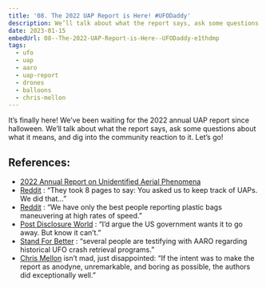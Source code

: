 ```yaml
---
title: '08. The 2022 UAP Report is Here! #UFODaddy'
description: We’ll talk about what the report says, ask some questions about what it means, and dig into the community reaction to it.
date: 2023-01-15
embedUrl: 08--The-2022-UAP-Report-is-Here--UFODaddy-e1thdmp
tags:
  - ufo
  - uap
  - aaro
  - uap-report
  - drones
  - balloons
  - chris-mellon
---
```


It’s finally here! We’ve been waiting for the 2022 annual UAP report since halloween. We’ll talk about what the report says, ask some questions about what it means, and dig into the community reaction to it. Let’s go!

## References:

- [⁠2022 Annual Report on Unidentified Aerial Phenomena⁠](https://www.dni.gov/index.php/newsroom/reports-publications/reports-publications-2023/item/2354-2022-annual-report-on-unidentified-aerial-phenomena)
- [⁠Reddit⁠](https://www.reddit.com/r/UFOs/comments/10a9qw6/comment/j43gylg/) : “They took 8 pages to say: You asked us to keep track of UAPs. We did that…”
- [⁠Reddit⁠](https://www.reddit.com/r/UFOs/comments/10a5cr1/comment/j4351rv/?utm_source=reddit&utm_medium=web2x&context=3) : “We have only the best people reporting plastic bags maneuvering at high rates of speed.”
- [⁠Post Disclosure World⁠](https://twitter.com/PostDisclosure/status/1613685838985961472) : “I’d argue the US government wants it to go away. But know it can’t.”
- [⁠Stand For Better⁠](https://twitter.com/StandForBetter/status/1614007071988645889) : “several people are testifying with AARO regarding historical UFO crash retrieval programs.”
- [⁠Chris Mellon⁠](https://www.christophermellon.net/post/key-takeaways-from-2023-odni-uap-report) isn’t mad, just disappointed: “If the intent was to make the report as anodyne, unremarkable, and boring as possible, the authors did exceptionally well.”
